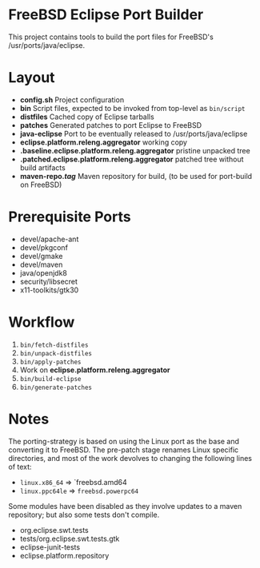 # FreeBSD Eclipse Port Builder

This project contains tools to build the port files for
FreeBSD's /usr/ports/java/eclipse.

# Layout

* **config.sh** Project configuration
* **bin** Script files, expected to be invoked from top-level as `bin/script`
* **distfiles** Cached copy of Eclipse tarballs
* **patches** Generated patches to port Eclipse to FreeBSD
* **java-eclipse** Port to be eventually released to /usr/ports/java/eclipse
* **eclipse.platform.releng.aggregator** working copy
* **.baseline.eclipse.platform.releng.aggregator** pristine unpacked tree
* **.patched.eclipse.platform.releng.aggregator** patched tree without build artifacts
* **maven-repo._tag_** Maven repository for build, (to be used for port-build on FreeBSD)

# Prerequisite Ports

* devel/apache-ant
* devel/pkgconf
* devel/gmake
* devel/maven
* java/openjdk8
* security/libsecret
* x11-toolkits/gtk30

# Workflow

1. `bin/fetch-distfiles`
1. `bin/unpack-distfiles`
1. `bin/apply-patches`
1. Work on **eclipse.platform.releng.aggregator**
1. `bin/build-eclipse`
1. `bin/generate-patches`

# Notes

The porting-strategy is based on using the Linux port as the
base and converting it to FreeBSD. The pre-patch stage renames
Linux specific directories, and most of the work devolves to
changing the following lines of text:
* `linux.x86_64` => `freebsd.amd64
* `linux.ppc64le` => `freebsd.powerpc64`

Some modules have been disabled as they involve updates to a
maven repository; but also some tests don't compile.
* org.eclipse.swt.tests
* tests/org.eclipse.swt.tests.gtk
* eclipse-junit-tests
* eclipse.platform.repository
